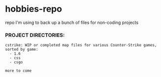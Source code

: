 # hobbies-repo
repo I'm using to back up a bunch of files for non-coding projects

### PROJECT DIRECTORIES:
```
cstrike: WIP or completed map files for various Counter-Strike games, sorted by game:
  - 1.6
  - css
  - csgo
  
more to come
```
